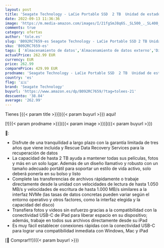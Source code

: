 ```yaml
---
layout: post
title: 'Seagate Technology - LaCie Portable SSD  2 TB  Unidad de estado sólido externa  USB-C  USB 3.2 gen 2  con velocidades de hasta 1.050 MB/s  color plateado lunar para PC  Mac y iPad  con servicios Rescue  STKS2000400 '
date: 2022-09-13 11:36:36
image: 'https://m.media-amazon.com/images/I/21fgSmJ8q6S._SL500_._SL400_.jpg'
comments: true
category: ofertas
author: 'tole.es'
slug: 'B092RC7659-es Seagate Technology - LaCie Portable SSD 2 TB Unidad de...'
sku: 'B092RC7659-es'
tags: [ 'Almacenamiento de datos','Almacenamiento de datos externo','Discos duros sólidos externos','Informática','ipad','seagate technology','🇪🇸', ]
actualPrice: 262.99 EUR
currency: EUR
price: 262.99
comparePrice: 429.99 EUR
prodname: 'Seagate Technology - LaCie Portable SSD  2 TB  Unidad de estado sólido externa  USB-C  USB 3.2 gen 2  con velocidades de hasta 1.050 MB/s  color plateado lunar para PC  Mac y iPad  con servicios Rescue  STKS2000400 '
country: 'es'
flag: '🇪🇸'
brand: 'Seagate Technology'
buyurl: 'https://www.amazon.es/dp/B092RC7659/?tag=tolees-21'
descuento: '38.84'
average: '262.99'
---
```


Tienes [{{< param title >}}]({{< param buyurl >}}) aqui!

[![{{< param prodname >}}]({{< param image >}})]({{< param buyurl >}})

🔎:

- Disfrute de una tranquilidad a largo plazo con la garantía limitada de tres años que viene incluida y Rescue Data Recovery Services para la recuperación de datos
- La capacidad de hasta 2 TB ayuda a mantener todas sus películas, fotos y más en un solo lugar. Además de un diseño llamativo y robusto con un tamaño adecuado portátil para soportar un estilo de vida activo, solo deberá ponerla en su bolso y listo
- Complete las transferencias de archivos rápidamente o trabaje directamente desde la unidad con velocidades de lectura de hasta 1.050 MB/s y velocidades de escritura de hasta 1.000 MB/s similares a la interfaz NVMe (las tasas de datos concretas pueden variar según el entorno operativo y otros factores, como la interfaz elegida y la capacidad del disco)
- Transfiera fotos y videos sin esfuerzo gracias a la compatibilidad con la conectividad USB-C de iPad para liberar espacio en su dispositivo; además, trabaje en todos sus archivos directamente desde su iPad
- Es muy fácil establecer conexiones rápidas con la conectividad USB-C para lograr una compatibilidad inmediata con Windows, Mac y iPad

[🛒 Comprar!!!]({{< param buyurl >}})
